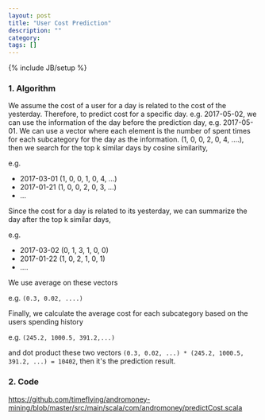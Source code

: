 ```yaml
---
layout: post
title: "User Cost Prediction"
description: ""
category: 
tags: []
---
```

{% include JB/setup %}

### 1. Algorithm
  
  We assume the cost of a user for a day is related to the cost of the yesterday.
  Therefore, to predict cost for a specific day. e.g. 2017-05-02, we can use the information of the day before the prediction day, e.g. 2017-05-01.
  We can use a vector where each element is the number of spent times for each subcategory for the day as the information.
  (1, 0, 0, 2, 0, 4, ....), then we search for the top k similar days by cosine similarity, 
  
  
  e.g.
  
  * 2017-03-01 (1, 0, 0, 1, 0, 4, ...)
  * 2017-01-21 (1, 0, 0, 2, 0, 3, ...)
  * ...
  
  
  Since the cost for a day is related to its yesterday, we can summarize the day after the top k similar days,
  
  
  e.g.
  
  * 2017-03-02 (0, 1, 3, 1, 0, 0)
  * 2017-01-22 (1, 0, 2, 1, 0, 1)
  * ....
  
  
  We use average on these vectors 
  
  e.g. `(0.3, 0.02, ....)`
  
  Finally, we calculate the average cost for each subcategory based on the users spending history 
  
  e.g. `(245.2, 1000.5, 391.2,...)`
  
  and dot product these two vectors `(0.3, 0.02, ...) * (245.2, 1000.5, 391.2, ...) = 10402`, then it's the prediction result.
 
### 2. Code

https://github.com/timeflying/andromoney-mining/blob/master/src/main/scala/com/andromoney/predictCost.scala
 
